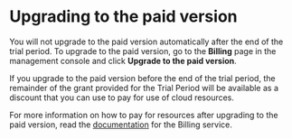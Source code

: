 # Upgrading to the paid version

You will not upgrade to the paid version automatically after the end of the trial period. To upgrade to the paid version, go to the **Billing** page in the management console and click **Upgrade to the paid version**.

If you upgrade to the paid version before the end of the trial period, the remainder of the grant provided for the Trial Period will be available as a discount that you can use to pay for use of cloud resources.

For more information on how to pay for resources after upgrading to the paid version, read the [documentation](../../billing/) for the Billing service.

